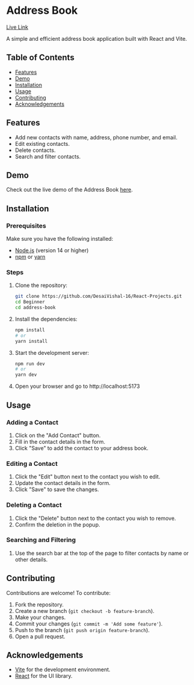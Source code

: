 # Address Book

[Live Link](https://address-book-r16.netlify.app)

A simple and efficient address book application built with React and Vite.

## Table of Contents

- [Features](#features)
- [Demo](#demo)
- [Installation](#installation)
- [Usage](#usage)
- [Contributing](#contributing)
- [Acknowledgements](#acknowledgements)

## Features

- Add new contacts with name, address, phone number, and email.
- Edit existing contacts.
- Delete contacts.
- Search and filter contacts.

## Demo

Check out the live demo of the Address Book [here](https://address-book-r16.netlify.app).

## Installation

### Prerequisites

Make sure you have the following installed:

- [Node.js](https://nodejs.org/) (version 14 or higher)
- [npm](https://www.npmjs.com/) or [yarn](https://yarnpkg.com/)

### Steps

1. Clone the repository:
   ```bash
   git clone https://github.com/DesaiVishal-16/React-Projects.git
   cd Beginner
   cd address-book
   ```
2. Install the dependencies:
   ```bash
   npm install
   # or
   yarn install
   ```
3. Start the development server:

   ```bash
   npm run dev
   # or
   yarn dev
   ```

4. Open your browser and go to http://localhost:5173

## Usage

### Adding a Contact

1. Click on the "Add Contact" button.
2. Fill in the contact details in the form.
3. Click "Save" to add the contact to your address book.

### Editing a Contact

1. Click the "Edit" button next to the contact you wish to edit.
2. Update the contact details in the form.
3. Click "Save" to save the changes.

### Deleting a Contact

1. Click the "Delete" button next to the contact you wish to remove.
2. Confirm the deletion in the popup.

### Searching and Filtering

1. Use the search bar at the top of the page to filter contacts by name or other details.

## Contributing

Contributions are welcome! To contribute:

1. Fork the repository.
2. Create a new branch (`git checkout -b feature-branch`).
3. Make your changes.
4. Commit your changes (`git commit -m 'Add some feature'`).
5. Push to the branch (`git push origin feature-branch`).
6. Open a pull request.

## Acknowledgements

- [Vite](https://vitejs.dev/) for the development environment.
- [React](https://reactjs.org/) for the UI library.
